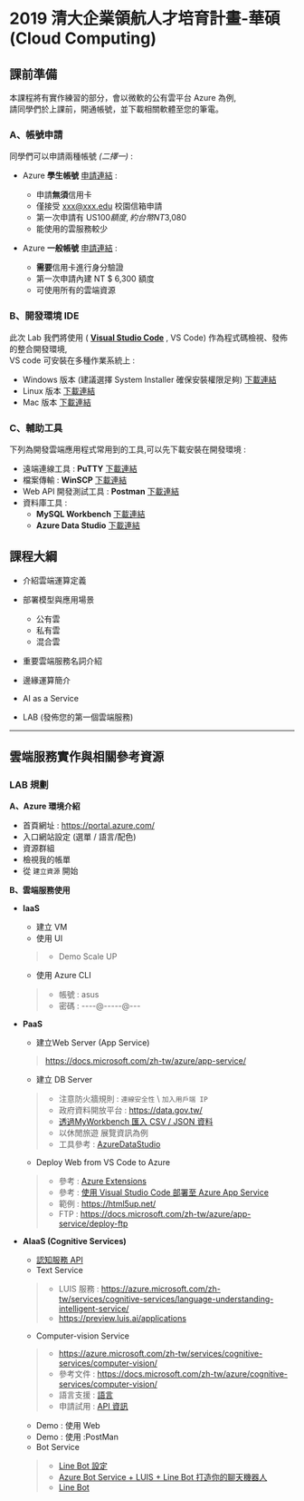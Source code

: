 # 2019 清大企業領航人才培育計畫-華碩 (Cloud Computing)

## 課前準備

本課程將有實作練習的部分，會以微軟的公有雲平台 Azure 為例,  
請同學們於上課前，開通帳號，並下載相關軟體至您的筆電。

### A、帳號申請 ###

同學們可以申請兩種帳號 *(二擇一)* :

- Azure **學生帳號** [申請連結](https://azure.microsoft.com/zh-tw/free/students/) :  
  - 申請**無須**信用卡  
  - 僅接受 xxx@xxx.edu 校園信箱申請  
  - 第一次申請有 US$100 額度 , 約台幣 NT$3,080
  - 能使用的雲服務較少

- Azure **一般帳號** [申請連結](https://azure.microsoft.com/zh-tw/free/) :  
  - **需要**信用卡進行身分驗證  
  - 第一次申請內建 NT $ 6,300 額度
  - 可使用所有的雲端資源
  
### B、開發環境 IDE ### 

此次 Lab 我們將使用 ( **[Visual Studio Code](https://code.visualstudio.com/)** , VS Code) 作為程式碼檢視、發佈的整合開發環境,  
VS code 可安裝在多種作業系統上 :  
- Windows 版本 (建議選擇 System Installer 確保安裝權限足夠) [下載連結](https://code.visualstudio.com/Download)
- Linux 版本 [下載連結](https://code.visualstudio.com/Download)
- Mac 版本 [下載連結](https://code.visualstudio.com/Download)


### C、輔助工具 ### 

下列為開發雲端應用程式常用到的工具,可以先下載安裝在開發環境 :  

- 遠端連線工具 : **PuTTY** [下載連結](https://www.chiark.greenend.org.uk/~sgtatham/putty/latest.html)
- 檔案傳輸 : **WinSCP** [下載連結](https://winscp.net/eng/download.php)
- Web API 開發測試工具 : **Postman** [下載連結](https://www.getpostman.com/postman)
- 資料庫工具 : 
  - **MySQL Workbench** [下載連結](https://dev.mysql.com/downloads/workbench/)
  - **Azure Data Studio** [下載連結](https://docs.microsoft.com/zh-tw/sql/azure-data-studio/what-is?view=sql-server-ver15)


## 課程大綱
- 介紹雲端運算定義
- 部署模型與應用場景  
  - 公有雲
  - 私有雲
  - 混合雲
 
- 重要雲端服務名詞介紹
- 邊緣運算簡介
- AI as a Service
- LAB (發佈您的第一個雲端服務)

---

## 雲端服務實作與相關參考資源

### LAB 規劃

**A、Azure 環境介紹**

 - 首頁網址 :  https://portal.azure.com/
 - 入口網站設定 (選單 / 語言/配色)
 - 資源群組
 - 檢視我的帳單
 - 從 `建立資源` 開始

**B、雲端服務使用**

  - **IaaS**  
    - 建立 VM
    - 使用 UI
     >- Demo Scale UP 
    - 使用 Azure CLI
     >- 帳號 : asus  
     >- 密碼 : ----@-----@---

  - **PaaS**
    - 建立Web Server (App Service)
     > https://docs.microsoft.com/zh-tw/azure/app-service/
     
    - 建立 DB Server
     >- 注意防火牆規則 : `連線安全性`  \ `加入用戶端 IP`  
     >- 政府資料開放平台 : https://data.gov.tw/  
     >- [透過MyWorkbench 匯入 CSV / JSON 資料](https://www.itread01.com/content/1549318893.html)  
     >- 以休閒旅遊 展覽資訊為例  
     >- 工具參考  :  [AzureDataStudio](https://docs.microsoft.com/zh-tw/sql/azure-data-studio/what-is?view=sql-server-ver15)  
     
    - Deploy Web from VS Code to Azure
     >- 參考 : [Azure Extensions](https://code.visualstudio.com/docs/azure/extensions)  
     >- 參考 : [使用 Visual Studio Code 部署至 Azure App Service](https://docs.microsoft.com/zh-tw/azure/javascript/tutorial-vscode-azure-app-service-node-01)  
     >- 範例 : https://html5up.net/  
     >- FTP : https://docs.microsoft.com/zh-tw/azure/app-service/deploy-ftp  

  - **AIaaS (Cognitive Services)**  
    - [認知服務 API](https://azure.microsoft.com/zh-tw/services/cognitive-services/)  
    - Text Service  
     >- LUIS 服務 : https://azure.microsoft.com/zh-tw/services/cognitive-services/language-understanding-intelligent-service/  
     >- https://preview.luis.ai/applications  
    - Computer-vision Service  
     >- https://azure.microsoft.com/zh-tw/services/cognitive-services/computer-vision/  
     >- 參考文件 : https://docs.microsoft.com/zh-tw/azure/cognitive-services/computer-vision/  
     >- 語言支援 : [語言](https://docs.microsoft.com/zh-tw/azure/cognitive-services/computer-vision/language-support)  
     >- 申請試用 :  [API 資訊](https://azure.microsoft.com/zh-tw/try/cognitive-services/my-apis/?apiSlug=computer-vision)  
    - Demo : 使用 Web  
    - Demo : 使用 :PostMan
    - Bot Service  
     >- [Line Bot 設定](https://docs.microsoft.com/zh-tw/azure/bot-service/bot-service-channel-connect-line?view=azure-bot-service-4.0) 
     >- [Azure Bot Service + LUIS + Line Bot 打造你的聊天機器人](https://medium.com/@starcaspar/azure-bot-service-luis-line-bot-%E6%89%93%E9%80%A0%E4%BD%A0%E7%9A%84%E8%81%8A%E5%A4%A9%E6%A9%9F%E5%99%A8%E4%BA%BA-3bbfe9893fd0)  
     >- [Line Bot](http://studyhost.blogspot.com/2019/03/bot-frameworkline-bot.html)

